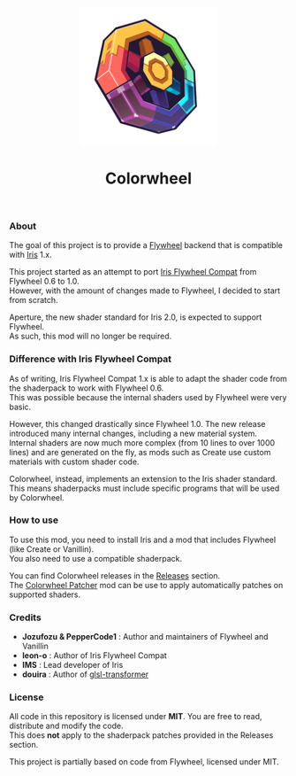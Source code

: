 <div align="center">
<img src=".github/logo.png" alt="Original logo by jnix, edited by djefrey" width="250">
<h1>Colorwheel</h1>
</div>
<br>

### About

The goal of this project is to provide a [Flywheel](https://github.com/Engine-Room/Flywheel) backend that is compatible with [Iris](https://github.com/IrisShaders/Iris) 1.x.

This project started as an attempt to port [Iris Flywheel Compat](https://github.com/leon-o/iris-flw-compat/) from Flywheel 0.6 to 1.0.  
However, with the amount of changes made to Flywheel, I decided to start from scratch.

Aperture, the new shader standard for Iris 2.0, is expected to support Flywheel.  
As such, this mod will no longer be required.  

### Difference with Iris Flywheel Compat

As of writing, Iris Flywheel Compat 1.x is able to adapt the shader code from the shaderpack to work with Flywheel 0.6.  
This was possible because the internal shaders used by Flywheel were very basic.

However, this changed drastically since Flywheel 1.0. The new release introduced many internal changes, including a new material system.  
Internal shaders are now much more complex (from 10 lines to over 1000 lines) and are generated on the fly, as mods such as Create use custom materials with custom shader code.

Colorwheel, instead, implements an extension to the Iris shader standard. This means shaderpacks must include specific programs that will be used by Colorwheel.

### How to use

To use this mod, you need to install Iris and a mod that includes Flywheel (like Create or Vanillin).  
You also need to use a compatible shaderpack.  

You can find Colorwheel releases in the [Releases](https://github.com/djefrey/Colorwheel/releases) section.  
The [Colorwheel Patcher](https://github.com/djefrey/Colorwheel-Patcher) mod can be use to apply automatically patches on supported shaders.

### Credits

- **Jozufozu & PepperCode1** : Author and maintainers of Flywheel and Vanillin
- **leon-o** : Author of Iris Flywheel Compat
- **IMS** : Lead developer of Iris
- **douira** : Author of [glsl-transformer](https://github.com/IrisShaders/glsl-transformer)

### License

All code in this repository is licensed under **MIT**. You are free to read, distribute and modify the code.  
This does **not** apply to the shaderpack patches provided in the Releases section.

This project is partially based on code from Flywheel, licensed under MIT.  
